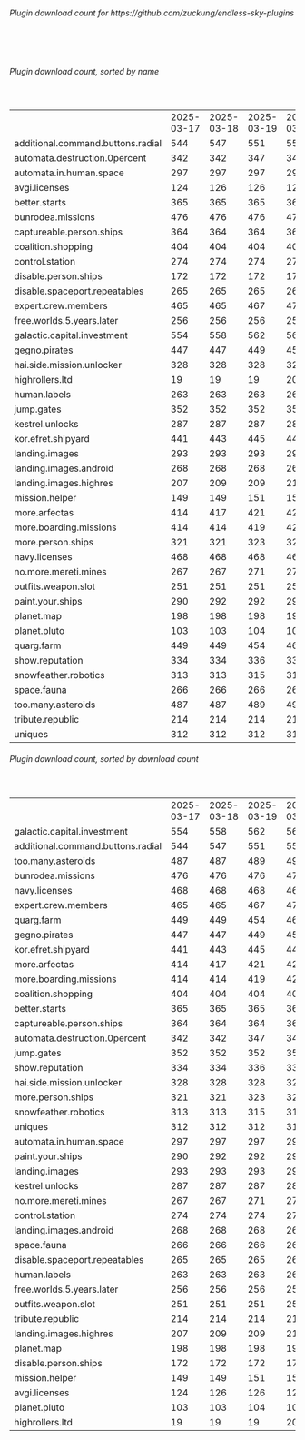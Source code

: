 <h6>Plugin download count for https://github.com/zuckung/endless-sky-plugins</h6><br>
<br>
<h6>Plugin download count, sorted by name</h6><sub><sup><br>
<table>
	<tr>
		<td></td>
		<td>2025-03-17</td>
		<td>2025-03-18</td>
		<td>2025-03-19</td>
		<td>2025-03-20</td>
		<td>2025-03-21</td>
		<td>2025-03-22</td>
		<td>2025-03-23</td>
		<td>today +</td>
	</tr>
	<tr>
		<td>additional.command.buttons.radial</td>
		<td>544</td>
		<td>547</td>
		<td>551</td>
		<td>556</td>
		<td>559</td>
		<td>559</td>
		<td>563</td>
		<td>+ 4</td>
	</tr>
	<tr>
		<td>automata.destruction.0percent</td>
		<td>342</td>
		<td>342</td>
		<td>347</td>
		<td>348</td>
		<td>351</td>
		<td>353</td>
		<td>355</td>
		<td>+ 2</td>
	</tr>
	<tr>
		<td>automata.in.human.space</td>
		<td>297</td>
		<td>297</td>
		<td>297</td>
		<td>298</td>
		<td>298</td>
		<td>298</td>
		<td>298</td>
		<td></td>
	</tr>
	<tr>
		<td>avgi.licenses</td>
		<td>124</td>
		<td>126</td>
		<td>126</td>
		<td>127</td>
		<td>128</td>
		<td>128</td>
		<td>128</td>
		<td></td>
	</tr>
	<tr>
		<td>better.starts</td>
		<td>365</td>
		<td>365</td>
		<td>365</td>
		<td>366</td>
		<td>366</td>
		<td>366</td>
		<td>368</td>
		<td>+ 2</td>
	</tr>
	<tr>
		<td>bunrodea.missions</td>
		<td>476</td>
		<td>476</td>
		<td>476</td>
		<td>479</td>
		<td>484</td>
		<td>484</td>
		<td>486</td>
		<td>+ 2</td>
	</tr>
	<tr>
		<td>captureable.person.ships</td>
		<td>364</td>
		<td>364</td>
		<td>364</td>
		<td>367</td>
		<td>367</td>
		<td>367</td>
		<td>367</td>
		<td></td>
	</tr>
	<tr>
		<td>coalition.shopping</td>
		<td>404</td>
		<td>404</td>
		<td>404</td>
		<td>407</td>
		<td>407</td>
		<td>409</td>
		<td>409</td>
		<td></td>
	</tr>
	<tr>
		<td>control.station</td>
		<td>274</td>
		<td>274</td>
		<td>274</td>
		<td>275</td>
		<td>275</td>
		<td>275</td>
		<td>275</td>
		<td></td>
	</tr>
	<tr>
		<td>disable.person.ships</td>
		<td>172</td>
		<td>172</td>
		<td>172</td>
		<td>173</td>
		<td>173</td>
		<td>173</td>
		<td>173</td>
		<td></td>
	</tr>
	<tr>
		<td>disable.spaceport.repeatables</td>
		<td>265</td>
		<td>265</td>
		<td>265</td>
		<td>266</td>
		<td>266</td>
		<td>266</td>
		<td>266</td>
		<td></td>
	</tr>
	<tr>
		<td>expert.crew.members</td>
		<td>465</td>
		<td>465</td>
		<td>467</td>
		<td>470</td>
		<td>471</td>
		<td>471</td>
		<td>471</td>
		<td></td>
	</tr>
	<tr>
		<td>free.worlds.5.years.later</td>
		<td>256</td>
		<td>256</td>
		<td>256</td>
		<td>257</td>
		<td>257</td>
		<td>257</td>
		<td>259</td>
		<td>+ 2</td>
	</tr>
	<tr>
		<td>galactic.capital.investment</td>
		<td>554</td>
		<td>558</td>
		<td>562</td>
		<td>563</td>
		<td>566</td>
		<td>566</td>
		<td>566</td>
		<td></td>
	</tr>
	<tr>
		<td>gegno.pirates</td>
		<td>447</td>
		<td>447</td>
		<td>449</td>
		<td>450</td>
		<td>452</td>
		<td>452</td>
		<td>454</td>
		<td>+ 2</td>
	</tr>
	<tr>
		<td>hai.side.mission.unlocker</td>
		<td>328</td>
		<td>328</td>
		<td>328</td>
		<td>329</td>
		<td>331</td>
		<td>331</td>
		<td>331</td>
		<td></td>
	</tr>
	<tr>
		<td>highrollers.ltd</td>
		<td>19</td>
		<td>19</td>
		<td>19</td>
		<td>20</td>
		<td>20</td>
		<td>20</td>
		<td>20</td>
		<td></td>
	</tr>
	<tr>
		<td>human.labels</td>
		<td>263</td>
		<td>263</td>
		<td>263</td>
		<td>264</td>
		<td>264</td>
		<td>264</td>
		<td>264</td>
		<td></td>
	</tr>
	<tr>
		<td>jump.gates</td>
		<td>352</td>
		<td>352</td>
		<td>352</td>
		<td>353</td>
		<td>353</td>
		<td>353</td>
		<td>353</td>
		<td></td>
	</tr>
	<tr>
		<td>kestrel.unlocks</td>
		<td>287</td>
		<td>287</td>
		<td>287</td>
		<td>288</td>
		<td>289</td>
		<td>291</td>
		<td>293</td>
		<td>+ 2</td>
	</tr>
	<tr>
		<td>kor.efret.shipyard</td>
		<td>441</td>
		<td>443</td>
		<td>445</td>
		<td>446</td>
		<td>450</td>
		<td>450</td>
		<td>452</td>
		<td>+ 2</td>
	</tr>
	<tr>
		<td>landing.images</td>
		<td>293</td>
		<td>293</td>
		<td>293</td>
		<td>294</td>
		<td>294</td>
		<td>294</td>
		<td>296</td>
		<td>+ 2</td>
	</tr>
	<tr>
		<td>landing.images.android</td>
		<td>268</td>
		<td>268</td>
		<td>268</td>
		<td>269</td>
		<td>269</td>
		<td>269</td>
		<td>269</td>
		<td></td>
	</tr>
	<tr>
		<td>landing.images.highres</td>
		<td>207</td>
		<td>209</td>
		<td>209</td>
		<td>210</td>
		<td>210</td>
		<td>210</td>
		<td>210</td>
		<td></td>
	</tr>
	<tr>
		<td>mission.helper</td>
		<td>149</td>
		<td>149</td>
		<td>151</td>
		<td>152</td>
		<td>165</td>
		<td>165</td>
		<td>167</td>
		<td>+ 2</td>
	</tr>
	<tr>
		<td>more.arfectas</td>
		<td>414</td>
		<td>417</td>
		<td>421</td>
		<td>424</td>
		<td>427</td>
		<td>427</td>
		<td>429</td>
		<td>+ 2</td>
	</tr>
	<tr>
		<td>more.boarding.missions</td>
		<td>414</td>
		<td>414</td>
		<td>419</td>
		<td>420</td>
		<td>420</td>
		<td>420</td>
		<td>422</td>
		<td>+ 2</td>
	</tr>
	<tr>
		<td>more.person.ships</td>
		<td>321</td>
		<td>321</td>
		<td>323</td>
		<td>324</td>
		<td>324</td>
		<td>324</td>
		<td>324</td>
		<td></td>
	</tr>
	<tr>
		<td>navy.licenses</td>
		<td>468</td>
		<td>468</td>
		<td>468</td>
		<td>469</td>
		<td>469</td>
		<td>471</td>
		<td>473</td>
		<td>+ 2</td>
	</tr>
	<tr>
		<td>no.more.mereti.mines</td>
		<td>267</td>
		<td>267</td>
		<td>271</td>
		<td>274</td>
		<td>277</td>
		<td>277</td>
		<td>278</td>
		<td>+ 1</td>
	</tr>
	<tr>
		<td>outfits.weapon.slot</td>
		<td>251</td>
		<td>251</td>
		<td>251</td>
		<td>252</td>
		<td>252</td>
		<td>252</td>
		<td>252</td>
		<td></td>
	</tr>
	<tr>
		<td>paint.your.ships</td>
		<td>290</td>
		<td>292</td>
		<td>292</td>
		<td>295</td>
		<td>295</td>
		<td>297</td>
		<td>297</td>
		<td></td>
	</tr>
	<tr>
		<td>planet.map</td>
		<td>198</td>
		<td>198</td>
		<td>198</td>
		<td>199</td>
		<td>199</td>
		<td>199</td>
		<td>199</td>
		<td></td>
	</tr>
	<tr>
		<td>planet.pluto</td>
		<td>103</td>
		<td>103</td>
		<td>104</td>
		<td>105</td>
		<td>105</td>
		<td>105</td>
		<td>105</td>
		<td></td>
	</tr>
	<tr>
		<td>quarg.farm</td>
		<td>449</td>
		<td>449</td>
		<td>454</td>
		<td>461</td>
		<td>462</td>
		<td>462</td>
		<td>464</td>
		<td>+ 2</td>
	</tr>
	<tr>
		<td>show.reputation</td>
		<td>334</td>
		<td>334</td>
		<td>336</td>
		<td>337</td>
		<td>337</td>
		<td>337</td>
		<td>337</td>
		<td></td>
	</tr>
	<tr>
		<td>snowfeather.robotics</td>
		<td>313</td>
		<td>313</td>
		<td>315</td>
		<td>316</td>
		<td>318</td>
		<td>318</td>
		<td>318</td>
		<td></td>
	</tr>
	<tr>
		<td>space.fauna</td>
		<td>266</td>
		<td>266</td>
		<td>266</td>
		<td>267</td>
		<td>267</td>
		<td>267</td>
		<td>267</td>
		<td></td>
	</tr>
	<tr>
		<td>too.many.asteroids</td>
		<td>487</td>
		<td>487</td>
		<td>489</td>
		<td>492</td>
		<td>493</td>
		<td>493</td>
		<td>493</td>
		<td></td>
	</tr>
	<tr>
		<td>tribute.republic</td>
		<td>214</td>
		<td>214</td>
		<td>214</td>
		<td>217</td>
		<td>217</td>
		<td>217</td>
		<td>219</td>
		<td>+ 2</td>
	</tr>
	<tr>
		<td>uniques</td>
		<td>312</td>
		<td>312</td>
		<td>312</td>
		<td>313</td>
		<td>313</td>
		<td>313</td>
		<td>316</td>
		<td>+ 3</td>
	</tr>
</table>
</sub></sup>
<h6>Plugin download count, sorted by download count</h6><sub><sup><br>
<table>
	<tr>
		<td></td>
		<td>2025-03-17</td>
		<td>2025-03-18</td>
		<td>2025-03-19</td>
		<td>2025-03-20</td>
		<td>2025-03-21</td>
		<td>2025-03-22</td>
		<td>2025-03-23</td>
		<td>today +</td>
	</tr>
	<tr>
		<td>galactic.capital.investment</td>
		<td>554</td>
		<td>558</td>
		<td>562</td>
		<td>563</td>
		<td>566</td>
		<td>566</td>
		<td>566</td>
		<td></td>
	</tr>
	<tr>
		<td>additional.command.buttons.radial</td>
		<td>544</td>
		<td>547</td>
		<td>551</td>
		<td>556</td>
		<td>559</td>
		<td>559</td>
		<td>563</td>
		<td>+ 4</td>
	</tr>
	<tr>
		<td>too.many.asteroids</td>
		<td>487</td>
		<td>487</td>
		<td>489</td>
		<td>492</td>
		<td>493</td>
		<td>493</td>
		<td>493</td>
		<td></td>
	</tr>
	<tr>
		<td>bunrodea.missions</td>
		<td>476</td>
		<td>476</td>
		<td>476</td>
		<td>479</td>
		<td>484</td>
		<td>484</td>
		<td>486</td>
		<td>+ 2</td>
	</tr>
	<tr>
		<td>navy.licenses</td>
		<td>468</td>
		<td>468</td>
		<td>468</td>
		<td>469</td>
		<td>469</td>
		<td>471</td>
		<td>473</td>
		<td>+ 2</td>
	</tr>
	<tr>
		<td>expert.crew.members</td>
		<td>465</td>
		<td>465</td>
		<td>467</td>
		<td>470</td>
		<td>471</td>
		<td>471</td>
		<td>471</td>
		<td></td>
	</tr>
	<tr>
		<td>quarg.farm</td>
		<td>449</td>
		<td>449</td>
		<td>454</td>
		<td>461</td>
		<td>462</td>
		<td>462</td>
		<td>464</td>
		<td>+ 2</td>
	</tr>
	<tr>
		<td>gegno.pirates</td>
		<td>447</td>
		<td>447</td>
		<td>449</td>
		<td>450</td>
		<td>452</td>
		<td>452</td>
		<td>454</td>
		<td>+ 2</td>
	</tr>
	<tr>
		<td>kor.efret.shipyard</td>
		<td>441</td>
		<td>443</td>
		<td>445</td>
		<td>446</td>
		<td>450</td>
		<td>450</td>
		<td>452</td>
		<td>+ 2</td>
	</tr>
	<tr>
		<td>more.arfectas</td>
		<td>414</td>
		<td>417</td>
		<td>421</td>
		<td>424</td>
		<td>427</td>
		<td>427</td>
		<td>429</td>
		<td>+ 2</td>
	</tr>
	<tr>
		<td>more.boarding.missions</td>
		<td>414</td>
		<td>414</td>
		<td>419</td>
		<td>420</td>
		<td>420</td>
		<td>420</td>
		<td>422</td>
		<td>+ 2</td>
	</tr>
	<tr>
		<td>coalition.shopping</td>
		<td>404</td>
		<td>404</td>
		<td>404</td>
		<td>407</td>
		<td>407</td>
		<td>409</td>
		<td>409</td>
		<td></td>
	</tr>
	<tr>
		<td>better.starts</td>
		<td>365</td>
		<td>365</td>
		<td>365</td>
		<td>366</td>
		<td>366</td>
		<td>366</td>
		<td>368</td>
		<td>+ 2</td>
	</tr>
	<tr>
		<td>captureable.person.ships</td>
		<td>364</td>
		<td>364</td>
		<td>364</td>
		<td>367</td>
		<td>367</td>
		<td>367</td>
		<td>367</td>
		<td></td>
	</tr>
	<tr>
		<td>automata.destruction.0percent</td>
		<td>342</td>
		<td>342</td>
		<td>347</td>
		<td>348</td>
		<td>351</td>
		<td>353</td>
		<td>355</td>
		<td>+ 2</td>
	</tr>
	<tr>
		<td>jump.gates</td>
		<td>352</td>
		<td>352</td>
		<td>352</td>
		<td>353</td>
		<td>353</td>
		<td>353</td>
		<td>353</td>
		<td></td>
	</tr>
	<tr>
		<td>show.reputation</td>
		<td>334</td>
		<td>334</td>
		<td>336</td>
		<td>337</td>
		<td>337</td>
		<td>337</td>
		<td>337</td>
		<td></td>
	</tr>
	<tr>
		<td>hai.side.mission.unlocker</td>
		<td>328</td>
		<td>328</td>
		<td>328</td>
		<td>329</td>
		<td>331</td>
		<td>331</td>
		<td>331</td>
		<td></td>
	</tr>
	<tr>
		<td>more.person.ships</td>
		<td>321</td>
		<td>321</td>
		<td>323</td>
		<td>324</td>
		<td>324</td>
		<td>324</td>
		<td>324</td>
		<td></td>
	</tr>
	<tr>
		<td>snowfeather.robotics</td>
		<td>313</td>
		<td>313</td>
		<td>315</td>
		<td>316</td>
		<td>318</td>
		<td>318</td>
		<td>318</td>
		<td></td>
	</tr>
	<tr>
		<td>uniques</td>
		<td>312</td>
		<td>312</td>
		<td>312</td>
		<td>313</td>
		<td>313</td>
		<td>313</td>
		<td>316</td>
		<td>+ 3</td>
	</tr>
	<tr>
		<td>automata.in.human.space</td>
		<td>297</td>
		<td>297</td>
		<td>297</td>
		<td>298</td>
		<td>298</td>
		<td>298</td>
		<td>298</td>
		<td></td>
	</tr>
	<tr>
		<td>paint.your.ships</td>
		<td>290</td>
		<td>292</td>
		<td>292</td>
		<td>295</td>
		<td>295</td>
		<td>297</td>
		<td>297</td>
		<td></td>
	</tr>
	<tr>
		<td>landing.images</td>
		<td>293</td>
		<td>293</td>
		<td>293</td>
		<td>294</td>
		<td>294</td>
		<td>294</td>
		<td>296</td>
		<td>+ 2</td>
	</tr>
	<tr>
		<td>kestrel.unlocks</td>
		<td>287</td>
		<td>287</td>
		<td>287</td>
		<td>288</td>
		<td>289</td>
		<td>291</td>
		<td>293</td>
		<td>+ 2</td>
	</tr>
	<tr>
		<td>no.more.mereti.mines</td>
		<td>267</td>
		<td>267</td>
		<td>271</td>
		<td>274</td>
		<td>277</td>
		<td>277</td>
		<td>278</td>
		<td>+ 1</td>
	</tr>
	<tr>
		<td>control.station</td>
		<td>274</td>
		<td>274</td>
		<td>274</td>
		<td>275</td>
		<td>275</td>
		<td>275</td>
		<td>275</td>
		<td></td>
	</tr>
	<tr>
		<td>landing.images.android</td>
		<td>268</td>
		<td>268</td>
		<td>268</td>
		<td>269</td>
		<td>269</td>
		<td>269</td>
		<td>269</td>
		<td></td>
	</tr>
	<tr>
		<td>space.fauna</td>
		<td>266</td>
		<td>266</td>
		<td>266</td>
		<td>267</td>
		<td>267</td>
		<td>267</td>
		<td>267</td>
		<td></td>
	</tr>
	<tr>
		<td>disable.spaceport.repeatables</td>
		<td>265</td>
		<td>265</td>
		<td>265</td>
		<td>266</td>
		<td>266</td>
		<td>266</td>
		<td>266</td>
		<td></td>
	</tr>
	<tr>
		<td>human.labels</td>
		<td>263</td>
		<td>263</td>
		<td>263</td>
		<td>264</td>
		<td>264</td>
		<td>264</td>
		<td>264</td>
		<td></td>
	</tr>
	<tr>
		<td>free.worlds.5.years.later</td>
		<td>256</td>
		<td>256</td>
		<td>256</td>
		<td>257</td>
		<td>257</td>
		<td>257</td>
		<td>259</td>
		<td>+ 2</td>
	</tr>
	<tr>
		<td>outfits.weapon.slot</td>
		<td>251</td>
		<td>251</td>
		<td>251</td>
		<td>252</td>
		<td>252</td>
		<td>252</td>
		<td>252</td>
		<td></td>
	</tr>
	<tr>
		<td>tribute.republic</td>
		<td>214</td>
		<td>214</td>
		<td>214</td>
		<td>217</td>
		<td>217</td>
		<td>217</td>
		<td>219</td>
		<td>+ 2</td>
	</tr>
	<tr>
		<td>landing.images.highres</td>
		<td>207</td>
		<td>209</td>
		<td>209</td>
		<td>210</td>
		<td>210</td>
		<td>210</td>
		<td>210</td>
		<td></td>
	</tr>
	<tr>
		<td>planet.map</td>
		<td>198</td>
		<td>198</td>
		<td>198</td>
		<td>199</td>
		<td>199</td>
		<td>199</td>
		<td>199</td>
		<td></td>
	</tr>
	<tr>
		<td>disable.person.ships</td>
		<td>172</td>
		<td>172</td>
		<td>172</td>
		<td>173</td>
		<td>173</td>
		<td>173</td>
		<td>173</td>
		<td></td>
	</tr>
	<tr>
		<td>mission.helper</td>
		<td>149</td>
		<td>149</td>
		<td>151</td>
		<td>152</td>
		<td>165</td>
		<td>165</td>
		<td>167</td>
		<td>+ 2</td>
	</tr>
	<tr>
		<td>avgi.licenses</td>
		<td>124</td>
		<td>126</td>
		<td>126</td>
		<td>127</td>
		<td>128</td>
		<td>128</td>
		<td>128</td>
		<td></td>
	</tr>
	<tr>
		<td>planet.pluto</td>
		<td>103</td>
		<td>103</td>
		<td>104</td>
		<td>105</td>
		<td>105</td>
		<td>105</td>
		<td>105</td>
		<td></td>
	</tr>
	<tr>
		<td>highrollers.ltd</td>
		<td>19</td>
		<td>19</td>
		<td>19</td>
		<td>20</td>
		<td>20</td>
		<td>20</td>
		<td>20</td>
		<td></td>
	</tr>
</table>
</sub></sup>

